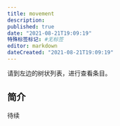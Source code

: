 ```yaml
---
title: movement
description:
published: true
date: "2021-08-21T19:09:19"
特殊标签标记: #无标签
editor: markdown
dateCreated: "2021-08-21T19:09:19"
---
```


请到左边的树状列表，进行查看条目。

## 简介

待续
